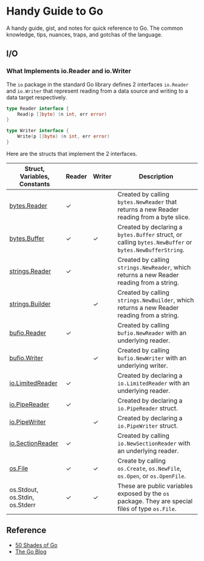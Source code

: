# Handy Guide to Go

A handy guide, gist, and notes for quick reference to Go. The common knowledge, tips, nuances, traps, and gotchas of the language.

## I/O

### What Implements io.Reader and io.Writer

The `io` package in the standard Go library defines 2 interfaces `io.Reader` and `io.Writer` that represent reading from a data source and writing to a data target respectively.

```go
type Reader interface {
    Read(p []byte) (n int, err error)
}

type Writer interface {
    Write(p []byte) (n int, err error)
}
```

Here are the structs that implement the 2 interfaces.

| Struct, Variables, Constants                                 | Reader | Writer | Description                                                                                            |
|--------------------------------------------------------------|--------|--------|--------------------------------------------------------------------------------------------------------|
| [bytes.Reader](https://golang.org/pkg/bytes/#Reader)         |   ✓    |        | Created by calling `bytes.NewReader` that returns a new Reader reading from a byte slice.              |
| [bytes.Buffer](https://golang.org/pkg/bytes/#Buffer)         |   ✓    |    ✓   | Created by declaring a `bytes.Buffer` struct, or calling `bytes.NewBuffer` or `bytes.NewBufferString`. |
| [strings.Reader](https://golang.org/pkg/strings/#Reader)     |   ✓    |        | Created by calling `strings.NewReader`, which returns a new Reader reading from a string.              |
| [strings.Builder](https://golang.org/pkg/strings/#Builder)   |        |    ✓   | Created by calling `strings.NewBuilder`, which returns a new Reader reading from a string.             |
| [bufio.Reader](https://golang.org/pkg/bufio/#Reader)         |   ✓    |        | Created by calling `bufio.NewReader` with an underlying reader.                                        |
| [bufio.Writer](https://golang.org/pkg/bufio/#Writer)         |        |    ✓   | Created by calling `bufio.NewWriter` with an underlying writer.                                        |
| [io.LimitedReader](https://golang.org/pkg/io/#LimitedReader) |   ✓    |        | Created by declaring a `io.LimitedReader` with an underlying reader.                                   |
| [io.PipeReader](https://golang.org/pkg/io/#PipeReader)       |   ✓    |        | Created by declaring a `io.PipeReader` struct.                                                         |
| [io.PipeWriter](https://golang.org/pkg/io/#PipeWriter)       |        |    ✓   | Created by declaring a `io.PipeWriter` struct.                                                         |
| [io.SectionReader](https://golang.org/pkg/io/#SectionReader) |   ✓    |        | Created by calling `io.NewSectionReader` with an underlying reader.                                    |
| [os.File](https://golang.org/pkg/os/#File)                   |   ✓    |    ✓   | Create by calling `os.Create`, `os.NewFile`, `os.Open`, or `os.OpenFile`.                              |
| os.Stdout, os.Stdin, os.Stderr                               |   ✓    |    ✓   | These are public variables exposed by the `os` package. They are special files of type `os.File`.      |

## Reference

* [50 Shades of Go](http://devs.cloudimmunity.com/gotchas-and-common-mistakes-in-go-golang/)
* [The Go Blog](https://blog.golang.org/)
